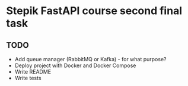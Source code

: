 # Stepik FastAPI course second final task

## TODO
- Add queue manager (RabbitMQ or Kafka) - for what purpose?
- Deploy project with Docker and Docker Compose
- Write README
- Write tests